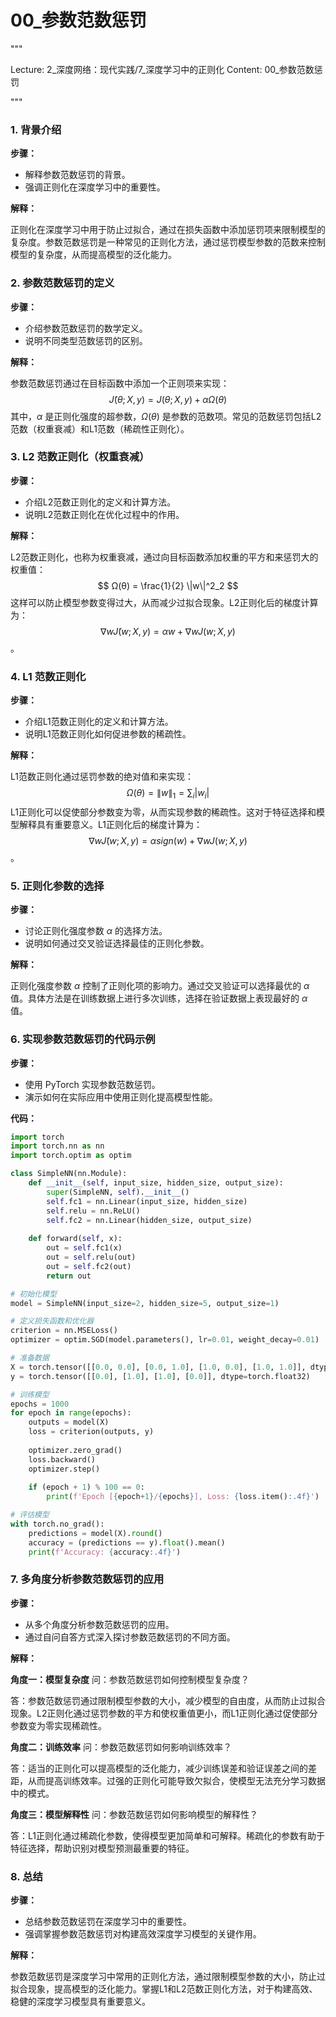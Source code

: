 # 00_参数范数惩罚


"""


Lecture: 2_深度网络：现代实践/7_深度学习中的正则化
Content: 00_参数范数惩罚


"""


### 1. 背景介绍
**步骤：**

- 解释参数范数惩罚的背景。
- 强调正则化在深度学习中的重要性。

**解释：**

正则化在深度学习中用于防止过拟合，通过在损失函数中添加惩罚项来限制模型的复杂度。参数范数惩罚是一种常见的正则化方法，通过惩罚模型参数的范数来控制模型的复杂度，从而提高模型的泛化能力。

### 2. 参数范数惩罚的定义
**步骤：**

- 介绍参数范数惩罚的数学定义。
- 说明不同类型范数惩罚的区别。

**解释：**

参数范数惩罚通过在目标函数中添加一个正则项来实现：
$$ J̃(θ;X,y) = J(θ;X,y) + αΩ(θ) $$
其中，$α$ 是正则化强度的超参数，$Ω(θ)$ 是参数的范数项。常见的范数惩罚包括L2范数（权重衰减）和L1范数（稀疏性正则化）。

### 3. L2 范数正则化（权重衰减）
**步骤：**

- 介绍L2范数正则化的定义和计算方法。
- 说明L2范数正则化在优化过程中的作用。

**解释：**

L2范数正则化，也称为权重衰减，通过向目标函数添加权重的平方和来惩罚大的权重值：
$$ Ω(θ) = \frac{1}{2} \|w\|^2_2 $$
这样可以防止模型参数变得过大，从而减少过拟合现象。L2正则化后的梯度计算为：
$$ ∇wJ̃(w;X,y) = αw + ∇wJ(w;X,y) $$
。

### 4. L1 范数正则化
**步骤：**

- 介绍L1范数正则化的定义和计算方法。
- 说明L1范数正则化如何促进参数的稀疏性。

**解释：**

L1范数正则化通过惩罚参数的绝对值和来实现：
$$ Ω(θ) = \|w\|_1 = \sum_{i}|w_i| $$
L1正则化可以促使部分参数变为零，从而实现参数的稀疏性。这对于特征选择和模型解释具有重要意义。L1正则化后的梯度计算为：
$$ ∇wJ̃(w;X,y) = αsign(w) + ∇wJ(w;X,y) $$
。

### 5. 正则化参数的选择
**步骤：**

- 讨论正则化强度参数 $α$ 的选择方法。
- 说明如何通过交叉验证选择最佳的正则化参数。

**解释：**

正则化强度参数 $α$ 控制了正则化项的影响力。通过交叉验证可以选择最优的 $α$ 值。具体方法是在训练数据上进行多次训练，选择在验证数据上表现最好的 $α$ 值。

### 6. 实现参数范数惩罚的代码示例
**步骤：**

- 使用 PyTorch 实现参数范数惩罚。
- 演示如何在实际应用中使用正则化提高模型性能。

**代码：**

```python
import torch
import torch.nn as nn
import torch.optim as optim

class SimpleNN(nn.Module):
    def __init__(self, input_size, hidden_size, output_size):
        super(SimpleNN, self).__init__()
        self.fc1 = nn.Linear(input_size, hidden_size)
        self.relu = nn.ReLU()
        self.fc2 = nn.Linear(hidden_size, output_size)
    
    def forward(self, x):
        out = self.fc1(x)
        out = self.relu(out)
        out = self.fc2(out)
        return out

# 初始化模型
model = SimpleNN(input_size=2, hidden_size=5, output_size=1)

# 定义损失函数和优化器
criterion = nn.MSELoss()
optimizer = optim.SGD(model.parameters(), lr=0.01, weight_decay=0.01)  # L2正则化

# 准备数据
X = torch.tensor([[0.0, 0.0], [0.0, 1.0], [1.0, 0.0], [1.0, 1.0]], dtype=torch.float32)
y = torch.tensor([[0.0], [1.0], [1.0], [0.0]], dtype=torch.float32)

# 训练模型
epochs = 1000
for epoch in range(epochs):
    outputs = model(X)
    loss = criterion(outputs, y)
    
    optimizer.zero_grad()
    loss.backward()
    optimizer.step()
    
    if (epoch + 1) % 100 == 0:
        print(f'Epoch [{epoch+1}/{epochs}], Loss: {loss.item():.4f}')

# 评估模型
with torch.no_grad():
    predictions = model(X).round()
    accuracy = (predictions == y).float().mean()
    print(f'Accuracy: {accuracy:.4f}')
```

### 7. 多角度分析参数范数惩罚的应用
**步骤：**

- 从多个角度分析参数范数惩罚的应用。
- 通过自问自答方式深入探讨参数范数惩罚的不同方面。

**解释：**

**角度一：模型复杂度**
问：参数范数惩罚如何控制模型复杂度？

答：参数范数惩罚通过限制模型参数的大小，减少模型的自由度，从而防止过拟合现象。L2正则化通过惩罚参数的平方和使权重值更小，而L1正则化通过促使部分参数变为零实现稀疏性。

**角度二：训练效率**
问：参数范数惩罚如何影响训练效率？

答：适当的正则化可以提高模型的泛化能力，减少训练误差和验证误差之间的差距，从而提高训练效率。过强的正则化可能导致欠拟合，使模型无法充分学习数据中的模式。

**角度三：模型解释性**
问：参数范数惩罚如何影响模型的解释性？

答：L1正则化通过稀疏化参数，使得模型更加简单和可解释。稀疏化的参数有助于特征选择，帮助识别对模型预测最重要的特征。

### 8. 总结
**步骤：**

- 总结参数范数惩罚在深度学习中的重要性。
- 强调掌握参数范数惩罚对构建高效深度学习模型的关键作用。

**解释：**

参数范数惩罚是深度学习中常用的正则化方法，通过限制模型参数的大小，防止过拟合现象，提高模型的泛化能力。掌握L1和L2范数正则化方法，对于构建高效、稳健的深度学习模型具有重要意义。
